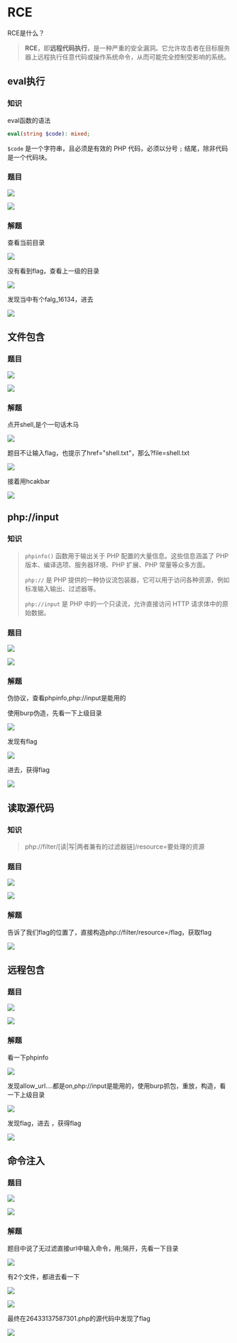 # RCE

RCE是什么？

> **RCE**，即**远程代码执行**，是一种严重的安全漏洞。它允许攻击者在目标服务器上远程执行任意代码或操作系统命令，从而可能完全控制受影响的系统。

## eval执行

### 知识

eval函数的语法

```php
eval(string $code): mixed;
```

`$code` 是一个字符串，且必须是有效的 PHP 代码，必须以分号 `;` 结尾，除非代码是一个代码块。

### 题目

![](题目.png)

![](源码.png)

### 解题

查看当前目录

![](1-1.png)

没有看到flag，查看上一级的目录

![](2-1.png)

发现当中有个falg\_16134，进去

![](3-1.png)

## 文件包含

### 题目

![](1.png)

![](2.png)

### 解题

点开shell,是个一句话木马

![](3.png)

题目不让输入flag，也提示了href="shell.txt"，那么?file=shell.txt

![](01.png)

接着用hcakbar



![](02.png)

## php://input

### 知识

> `phpinfo()` 函数用于输出关于 PHP 配置的大量信息。这些信息涵盖了 PHP 版本、编译选项、服务器环境、PHP 扩展、PHP 常量等众多方面。
>
> `php://` 是 PHP 提供的一种协议流包装器，它可以用于访问各种资源，例如标准输入输出、过滤器等。
>
> `php://input` 是 PHP 中的一个只读流，允许直接访问 HTTP 请求体中的原始数据。

### 题目

![](题目2.png)

![](题目1.png)

### 解题

伪协议，查看phpinfo,php://input是能用的

使用burp伪造，先看一下上级目录

![](做1.png)

发现有flag

![](做2.png)

进去，获得flag

![](做3.png)

## 读取源代码

### 知识

> php://filter/\[读|写|两者兼有的过滤器链]/resource=要处理的资源

### 题目

![](zz1.png)

![](zz2.png)

### 解题

告诉了我们flag的位置了，直接构造php://filter/resource=/flag，获取flag

![](zz3.png)

## 远程包含

### 题目

![](远程1.png)

![](远程2.png)

### 解题

看一下phpinfo

![](远程3.png)

发现allow\_url....都是on,php://input是能用的，使用burp抓包，重放，构造，看一下上级目录

![](yy1.png)

发现flag，进去 ，获得flag

![](yy2.png)

## 命令注入

### 题目

![](ml1.png)

![](ml2.png)

### 解题

题目中说了无过滤直接url中输入命令，用;隔开，先看一下目录

![](ml3.png)

有2个文件，都进去看一下

![](ml4.png)

![](ml5.png)

最终在26433137587301.php的源代码中发现了flag

![](flag.png)

